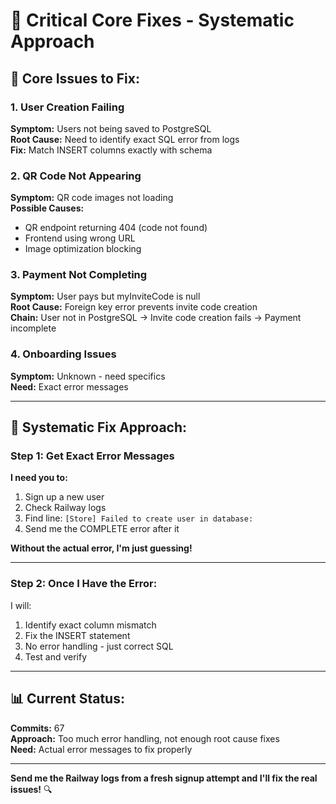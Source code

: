 # 🚨 Critical Core Fixes - Systematic Approach

## 🔴 **Core Issues to Fix:**

### **1. User Creation Failing**
**Symptom:** Users not being saved to PostgreSQL  
**Root Cause:** Need to identify exact SQL error from logs  
**Fix:** Match INSERT columns exactly with schema

### **2. QR Code Not Appearing**
**Symptom:** QR code images not loading  
**Possible Causes:**
- QR endpoint returning 404 (code not found)
- Frontend using wrong URL
- Image optimization blocking

### **3. Payment Not Completing**
**Symptom:** User pays but myInviteCode is null  
**Root Cause:** Foreign key error prevents invite code creation  
**Chain:**
  User not in PostgreSQL → Invite code creation fails → Payment incomplete

### **4. Onboarding Issues**
**Symptom:** Unknown - need specifics  
**Need:** Exact error messages

---

## 🎯 **Systematic Fix Approach:**

### **Step 1: Get Exact Error Messages**

**I need you to:**
1. Sign up a new user
2. Check Railway logs
3. Find line: `[Store] Failed to create user in database:`
4. Send me the COMPLETE error after it

**Without the actual error, I'm just guessing!**

---

### **Step 2: Once I Have the Error:**

I will:
1. Identify exact column mismatch
2. Fix the INSERT statement
3. No error handling - just correct SQL
4. Test and verify

---

## 📊 **Current Status:**

**Commits:** 67  
**Approach:** Too much error handling, not enough root cause fixes  
**Need:** Actual error messages to fix properly  

---

**Send me the Railway logs from a fresh signup attempt and I'll fix the real issues!** 🔍


